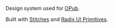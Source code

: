 Design system used for [OPub](github.com/civicDataLab/opub).

Built with [Stitches](https://github.com/stitchesjs/stitches) and [Radix UI Primitives](https://radix-ui.com/primitives/docs/overview/introduction).
